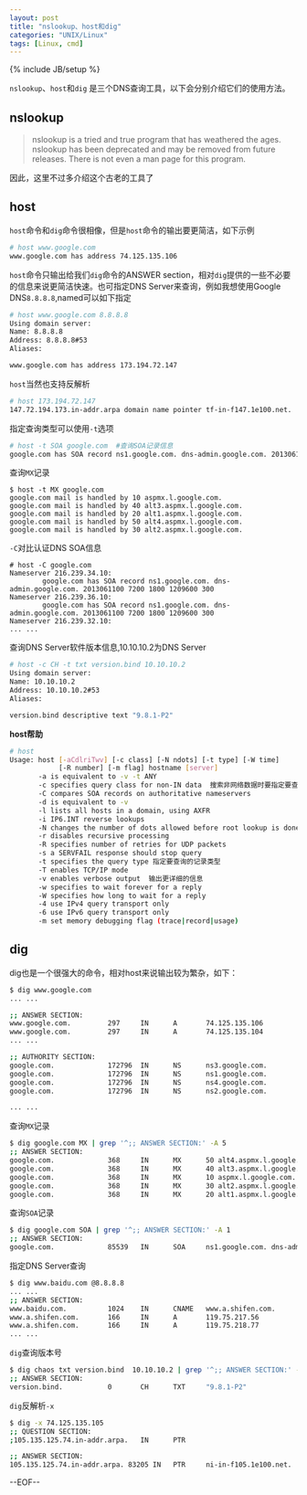```yaml
---
layout: post
title: "nslookup、host和dig"
categories: "UNIX/Linux"
tags: [Linux, cmd]
---
```

{% include JB/setup %}

`nslookup`、`host`和`dig` 是三个DNS查询工具，以下会分别介绍它们的使用方法。


## nslookup

>nslookup is a tried and true program that has weathered the ages. nslookup has been deprecated and may be removed from future releases. There is not even a man page for this program.

因此，这里不过多介绍这个古老的工具了

## host

`host`命令和`dig`命令很相像，但是`host`命令的输出要更简洁，如下示例

``` bash
# host www.google.com
www.google.com has address 74.125.135.106
```

`host`命令只输出给我们`dig`命令的ANSWER section，相对`dig`提供的一些不必要的信息来说更简洁快速。也可指定DNS Server来查询，例如我想使用Google DNS`8.8.8.8`,named可以如下指定

``` bash
# host www.google.com 8.8.8.8
Using domain server:
Name: 8.8.8.8
Address: 8.8.8.8#53
Aliases: 

www.google.com has address 173.194.72.147
```

`host`当然也支持反解析

``` bash
# host 173.194.72.147
147.72.194.173.in-addr.arpa domain name pointer tf-in-f147.1e100.net.
```

指定查询类型可以使用`-t`选项

``` bash
# host -t SOA google.com  #查询SOA记录信息
google.com has SOA record ns1.google.com. dns-admin.google.com. 2013061100 7200 1800 1209600 300
```

查询`MX`记录

```
$ host -t MX google.com 
google.com mail is handled by 10 aspmx.l.google.com.
google.com mail is handled by 40 alt3.aspmx.l.google.com.
google.com mail is handled by 20 alt1.aspmx.l.google.com.
google.com mail is handled by 50 alt4.aspmx.l.google.com.
google.com mail is handled by 30 alt2.aspmx.l.google.com.
```

`-C`对比认证DNS SOA信息

```
# host -C google.com
Nameserver 216.239.34.10:
        google.com has SOA record ns1.google.com. dns-admin.google.com. 2013061100 7200 1800 1209600 300
Nameserver 216.239.36.10:
        google.com has SOA record ns1.google.com. dns-admin.google.com. 2013061100 7200 1800 1209600 300
Nameserver 216.239.32.10:
... ...
```

查询DNS Server软件版本信息,10.10.10.2为DNS Server

``` bash
# host -c CH -t txt version.bind 10.10.10.2  
Using domain server:
Name: 10.10.10.2
Address: 10.10.10.2#53
Aliases: 

version.bind descriptive text "9.8.1-P2"
```

__host帮助__

``` bash
# host
Usage: host [-aCdlriTwv] [-c class] [-N ndots] [-t type] [-W time]
            [-R number] [-m flag] hostname [server]
       -a is equivalent to -v -t ANY
       -c specifies query class for non-IN data  搜索非网络数据时要指定要查找的类
       -C compares SOA records on authoritative nameservers
       -d is equivalent to -v
       -l lists all hosts in a domain, using AXFR
       -i IP6.INT reverse lookups
       -N changes the number of dots allowed before root lookup is done
       -r disables recursive processing
       -R specifies number of retries for UDP packets
       -s a SERVFAIL response should stop query
       -t specifies the query type 指定要查询的记录类型
       -T enables TCP/IP mode
       -v enables verbose output  输出更详细的信息
       -w specifies to wait forever for a reply
       -W specifies how long to wait for a reply
       -4 use IPv4 query transport only
       -6 use IPv6 query transport only
       -m set memory debugging flag (trace|record|usage)
```

## dig

dig也是一个很强大的命令，相对host来说输出较为繁杂，如下：

``` bash
$ dig www.google.com
... ...

;; ANSWER SECTION:
www.google.com.         297     IN      A       74.125.135.106
www.google.com.         297     IN      A       74.125.135.104
... ...

;; AUTHORITY SECTION:
google.com.             172796  IN      NS      ns3.google.com.
google.com.             172796  IN      NS      ns1.google.com.
google.com.             172796  IN      NS      ns4.google.com.
google.com.             172796  IN      NS      ns2.google.com.

... ...
```

查询`MX`记录

``` bash
$ dig google.com MX | grep '^;; ANSWER SECTION:' -A 5
;; ANSWER SECTION:
google.com.             368     IN      MX      50 alt4.aspmx.l.google.com.
google.com.             368     IN      MX      40 alt3.aspmx.l.google.com.
google.com.             368     IN      MX      10 aspmx.l.google.com.
google.com.             368     IN      MX      30 alt2.aspmx.l.google.com.
google.com.             368     IN      MX      20 alt1.aspmx.l.google.com.
```

查询`SOA`记录

``` bash
$ dig google.com SOA | grep '^;; ANSWER SECTION:' -A 1
;; ANSWER SECTION:
google.com.             85539   IN      SOA     ns1.google.com. dns-admin.google.com. 2013061100 7200 1800 1209600 300
```

指定DNS Server查询

``` bash
$ dig www.baidu.com @8.8.8.8
... ...
;; ANSWER SECTION:
www.baidu.com.          1024    IN      CNAME   www.a.shifen.com.
www.a.shifen.com.       166     IN      A       119.75.217.56
www.a.shifen.com.       166     IN      A       119.75.218.77
... ...
```

`dig`查询版本号

``` bash
$ dig chaos txt version.bind  10.10.10.2 | grep '^;; ANSWER SECTION:' -A 1
;; ANSWER SECTION:
version.bind.           0       CH      TXT     "9.8.1-P2"
```

`dig`反解析`-x`

``` bash
$ dig -x 74.125.135.105
;; QUESTION SECTION:
;105.135.125.74.in-addr.arpa.   IN      PTR

;; ANSWER SECTION:
105.135.125.74.in-addr.arpa. 83205 IN   PTR     ni-in-f105.1e100.net.
```

--EOF--
